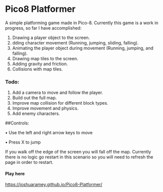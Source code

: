# Pico8 Platformer

A simple platforming game made in Pico-8. Currently this game is a work in progress, so far I have accomplished:

1) Drawing a player object to the screen.
2) dding character movement (Running, jumping, sliding, falling).
3) Animating the player object during movement (Running, jumping, and falling).
4) Drawing map tiles to the screen.
5) Adding gravity and friction.
6) Collisions with map tiles.

### Todo:

1) Add a camera to move and follow the player.
2) Build out the full map.
3) Improve map collision for different block types.
4) Improve movement and physics.
5) Add enemy characters.

##Controls:

• Use the left and right arrow keys to move

• Press X to jump

If you walk off the edge of the screen you will fall off the map. Currently there is no logic go restart in this scenario
so you will need to refresh the page in order to restart.

#### Play here
https://joshuaramey.github.io/Pico8-Platformer/
